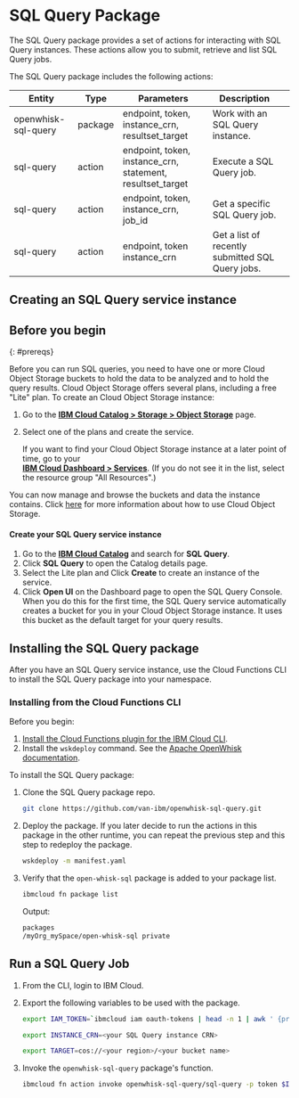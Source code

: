 # SQL Query Package

The SQL Query package provides a set of actions for interacting with SQL Query instances. These actions allow you to submit, retrieve and list SQL Query jobs.

The SQL Query package includes the following actions:

| Entity              | Type    | Parameters                                              | Description                                      |   |
|---------------------|---------|---------------------------------------------------------|--------------------------------------------------|---|
| openwhisk-sql-query | package | endpoint, token, instance_crn, resultset_target        | Work with an SQL Query instance.                 |   |
| sql-query           | action  | endpoint, token, instance_crn, statement, resultset_target | Execute a SQL Query job.                         |   |
| sql-query           | action  | endpoint, token, instance_crn, job_id                     | Get a specific SQL Query job.                    |   |
| sql-query           | action  | endpoint, token instance_crn                            | Get a list of recently submitted SQL Query jobs. |   |

## Creating an SQL Query service instance

## Before you begin
{: #prereqs}

Before you can run SQL queries, you need to have one or more Cloud Object Storage buckets to hold the data to be analyzed and to hold the query results.
Cloud Object Storage offers several plans, including a free "Lite" plan.
To create an Cloud Object Storage instance:
1. Go to the [**IBM Cloud Catalog > Storage > Object Storage**](https://console.bluemix.net/catalog/infrastructure/cloud-object-storage) page.
2. Select one of the plans and create the service.  

   If you want to find your Cloud Object Storage instance at a later point of time, go to your  
   [**IBM Cloud Dashboard > Services**](https://console.bluemix.net/dashboard/apps). 
(If you do not see it in the list, select the resource group "All Resources".)

You can now manage and browse the buckets and data the instance contains. 
Click [here](https://console.bluemix.net/docs/services/cloud-object-storage/getting-started.html#getting-started-console) 
for more information about how to use Cloud Object Storage.

#### Create your SQL Query service instance

1. Go to the [**IBM Cloud Catalog**](https://console.bluemix.net/catalog) and search for **SQL Query**.
2. Click **SQL Query** to open the Catalog details page.
3. Select the Lite plan and Click **Create** to create an instance of the service.
4. Click **Open UI** on the Dashboard page to open the SQL Query Console.
When you do this for the first time, the SQL Query service automatically creates a bucket for you in your Cloud Object Storage instance.
It uses this bucket as the default target for your query results.

## Installing the SQL Query package

After you have an SQL Query service instance, use the Cloud Functions CLI to install the SQL Query package into your namespace.

### Installing from the Cloud Functions CLI

Before you begin:
1. [Install the Cloud Functions plugin for the IBM Cloud CLI](bluemix_cli.html#cloudfunctions_cli).
2. Install the `wskdeploy` command. See the [Apache OpenWhisk documentation](https://github.com/apache/incubator-openwhisk-wskdeploy#building-the-project).

To install the SQL Query package:

1. Clone the SQL Query package repo.
    ```sh
    git clone https://github.com/van-ibm/openwhisk-sql-query.git
    ```

2. Deploy the package. If you later decide to run the actions in this package in the other runtime, you can repeat the previous step and this step to redeploy the package.
    ```sh
    wskdeploy -m manifest.yaml
    ```

3. Verify that the `open-whisk-sql` package is added to your package list.
    ```sh
    ibmcloud fn package list
    ```

    Output:
    ```sh
    packages
    /myOrg_mySpace/open-whisk-sql private
    ```

## Run a SQL Query Job

1. From the CLI, login to IBM Cloud.
2. Export the following variables to be used with the package.

    ```sh
    export IAM_TOKEN=`ibmcloud iam oauth-tokens | head -n 1 | awk ' {print $4} '`
    ```

    ```sh
    export INSTANCE_CRN=<your SQL Query instance CRN>
    ```

    ```sh
    export TARGET=cos://<your region>/<your bucket name>
    ```

3. Invoke the `openwhisk-sql-query` package's function.
  
    ```sh
    ibmcloud fn action invoke openwhisk-sql-query/sql-query -p token $IAM_TOKEN -p resultset_target $TARGET -p instance_crn $INSTANCE_CRN -p statement "SELECT e1.firstname employee, e2.firstname colleague, e1.city FROM cos://us-geo/sql/employees.parquet STORED AS PARQUET e1, cos://us-geo/sql/employees.parquet STORED AS PARQUET e2 WHERE e2.city = e1.city AND e1.employeeid <> e2.employeeid AND e1.firstname = 'Steven' ORDER BY e1.city , e1.firstname" -r
    ```